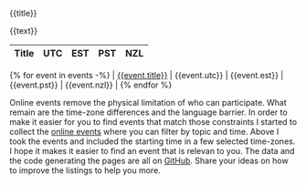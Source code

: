 {{title}}

{{text}}

| Title | UTC | EST | PST | NZL |
| ------| --- | --- | --- | --- |
{% for event in events -%}
| [{{event.title}}]({{event.url}}) | {{event.utc}} | {{event.est}} | {{event.pst}} | {{event.nzl}} |
{% endfor %}


Online events remove the physical limitation of who can participate. What remain are the time-zone differences and the language barrier. In order to make it easier for you to find events that match those constraints I started to collect the [online events](https://events.code-maven.com/) where you can filter by topic and time. Above I took the events and included the starting time in a few selected time-zones. I hope it makes it easier to find an event that is relevan to you. The data and the code generating the pages are all on [GitHub](https://github.com/szabgab/events/). Share your ideas on how to improve the listings to help you more.

